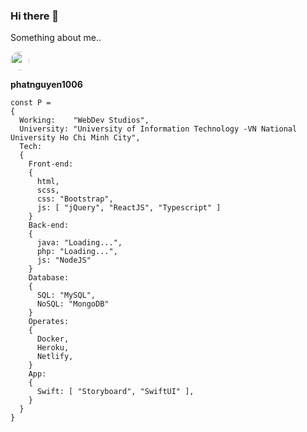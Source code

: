 ### Hi there 👋

Something about me..


<a href="https://github.com/phatnguyen1006">
  <img style="border-radius:50%" width="30px" src="https://avatars.githubusercontent.com/u/69576826?v=4"/>
</a>

**phatnguyen1006**
```script
const P =
{
  Working:    "WebDev Studios",
  University: "University of Information Technology -VN National University Ho Chi Minh City",
  Tech:
  {
    Front-end:
    {
      html,
      scss,
      css: "Bootstrap",
      js: [ "jQuery", "ReactJS", "Typescript" ]
    }
    Back-end:
    {
      java: "Loading...",
      php: "Loading...",
      js: "NodeJS"
    }
    Database:
    {
      SQL: "MySQL",
      NoSQL: "MongoDB"
    }
    Operates:
    {
      Docker,
      Heroku,
      Netlify,
    }
    App:
    {
      Swift: [ "Storyboard", "SwiftUI" ],
    }
  }
}
```
